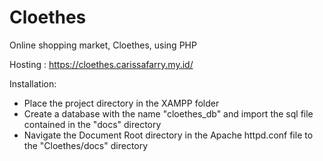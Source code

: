 # Cloethes
Online shopping market, Cloethes, using PHP

Hosting : https://cloethes.carissafarry.my.id/


Installation:
- Place the project directory in the XAMPP folder
- Create a database with the name "cloethes_db" and import the sql file contained in the "docs" directory
- Navigate the Document Root directory in the Apache httpd.conf file to the "Cloethes/docs" directory
